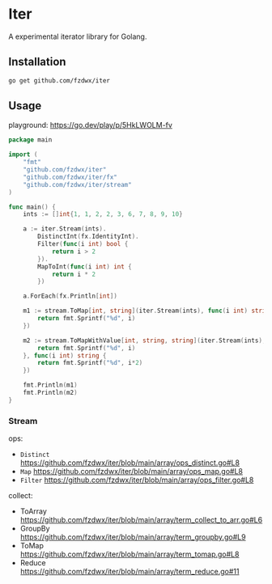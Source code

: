 # Iter

A experimental iterator library for Golang.

## Installation

```bash
go get github.com/fzdwx/iter
```

## Usage

playground: https://go.dev/play/p/5HkLWOLM-fv

```go
package main

import (
	"fmt"
	"github.com/fzdwx/iter"
	"github.com/fzdwx/iter/fx"
	"github.com/fzdwx/iter/stream"
)

func main() {
	ints := []int{1, 1, 2, 2, 3, 6, 7, 8, 9, 10}

	a := iter.Stream(ints).
		DistinctInt(fx.IdentityInt).
		Filter(func(i int) bool {
			return i > 2
		}).
		MapToInt(func(i int) int {
			return i * 2
		})

	a.ForEach(fx.Println[int])

	m1 := stream.ToMap[int, string](iter.Stream(ints), func(i int) string {
		return fmt.Sprintf("%d", i)
	})

	m2 := stream.ToMapWithValue[int, string, string](iter.Stream(ints), func(i int) string {
		return fmt.Sprintf("%d", i)
	}, func(i int) string {
		return fmt.Sprintf("%d", i*2)
	})

	fmt.Println(m1)
	fmt.Println(m2)
}

```

### Stream

ops:

- `Distinct` https://github.com/fzdwx/iter/blob/main/array/ops_distinct.go#L8
- `Map` https://github.com/fzdwx/iter/blob/main/array/ops_map.go#L8
- `Filter` https://github.com/fzdwx/iter/blob/main/array/ops_filter.go#L8

collect:

- ToArray https://github.com/fzdwx/iter/blob/main/array/term_collect_to_arr.go#L6
- GroupBy https://github.com/fzdwx/iter/blob/main/array/term_groupby.go#L9
- ToMap  https://github.com/fzdwx/iter/blob/main/array/term_tomap.go#L8
- Reduce https://github.com/fzdwx/iter/blob/main/array/term_reduce.go#11
